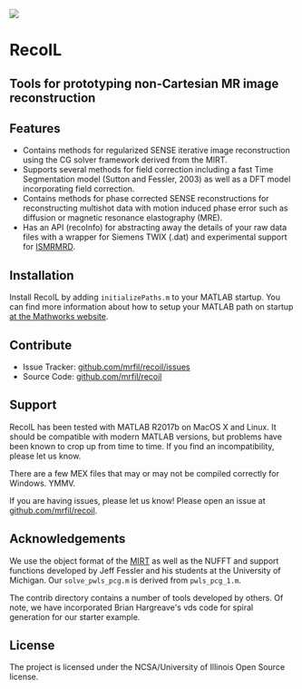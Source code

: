 ![](https://github.com/mrfil/RecoIL/blob/master/Logo.png)

RecoIL 
========

Tools for prototyping non-Cartesian MR image reconstruction
-----------------------------------------------------------
    

Features
--------

- Contains methods for regularized SENSE iterative image reconstruction using the CG solver framework derived from the MIRT.
- Supports several methods for field correction including a fast Time Segmentation model (Sutton and Fessler, 2003) as well as a DFT model incorporating field correction.
- Contains methods for phase corrected SENSE reconstructions for reconstructing multishot data with motion induced phase error such as diffusion or magnetic resonance elastography (MRE).
- Has an API (recoInfo) for abstracting away the details of your raw data files with a wrapper for Siemens TWIX (.dat) and experimental support for [ISMRMRD](https://github.com/ismrmrd/ismrmrd).


Installation
------------

Install RecoIL by adding ```initializePaths.m``` to your MATLAB startup. You can find more information about how to setup your MATLAB path on startup [at the Mathworks website](https://www.mathworks.com/help/matlab/ref/startup.html).


Contribute
----------

- Issue Tracker: [github.com/mrfil/recoil/issues](https://github.com/mrfil/recoil/issues)
- Source Code: [github.com/mrfil/recoil](https://github.com/mrfil/recoil)


Support
-------

RecoIL has been tested with MATLAB R2017b on MacOS X and Linux. It should be compatible with modern MATLAB versions, but problems have been known to crop up from time to time. If you find an incompatibility, please let us know.

There are a few MEX files that may or may not be compiled correctly for Windows. YMMV.

If you are having issues, please let us know!
Please open an issue at [github.com/mrfil/recoil](https://github.com/mrfil/recoil).


Acknowledgements
----------------

We use the object format of the [MIRT](https://web.eecs.umich.edu/~fessler/code) as well as the NUFFT and support functions developed by Jeff Fessler and his students at the University of Michigan. Our ```solve_pwls_pcg.m``` is derived from ```pwls_pcg_1.m```. 

The contrib directory contains a number of tools developed by others. Of note, we have incorporated Brian Hargreave's vds code for spiral generation for our starter example.


License
-------

The project is licensed under the NCSA/University of Illinois Open Source license.
